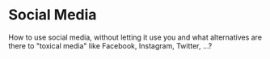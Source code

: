 # Social Media

How to use social media, without letting it use you and what alternatives are there to "toxical media" like Facebook, Instagram, Twitter, ...?
